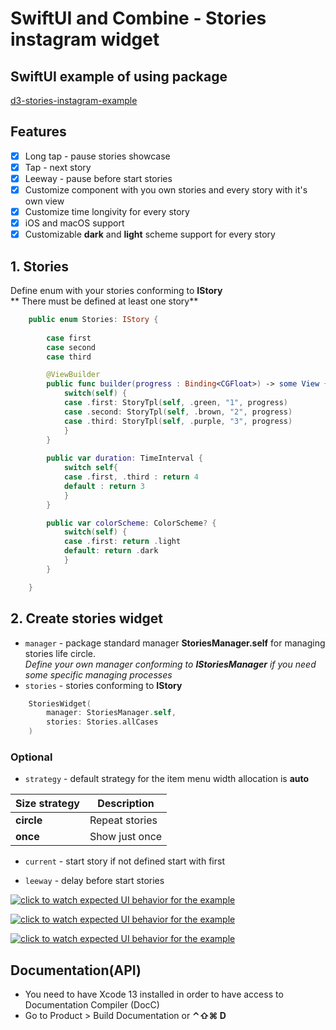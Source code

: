 # SwiftUI and Combine - Stories instagram widget

## SwiftUI example of using package
[d3-stories-instagram-example](https://github.com/The-Igor/d3-stories-instagram-example)

 ## Features
- [x] Long tap - pause stories showcase
- [x] Tap - next story
- [x] Leeway - pause before start stories
- [x] Customize component with you own stories and every story with it's own view
- [x] Customize time longivity for every story
- [x] iOS and macOS support
- [x] Customizable **dark** and **light** scheme support for every story

## 1. Stories
Define enum with your stories conforming to **IStory**</br>
** There must be defined at least one story**

```swift
    public enum Stories: IStory {
          
        case first
        case second
        case third

        @ViewBuilder
        public func builder(progress : Binding<CGFloat>) -> some View {
            switch(self) {
            case .first: StoryTpl(self, .green, "1", progress)
            case .second: StoryTpl(self, .brown, "2", progress)
            case .third: StoryTpl(self, .purple, "3", progress)
            }
        }
        
        public var duration: TimeInterval {
            switch self{
            case .first, .third : return 4
            default : return 3
            }
        }

        public var colorScheme: ColorScheme? {
            switch(self) {
            case .first: return .light
            default: return .dark
            }
        }

    }
```

## 2. Create stories widget

* `manager` - package standard manager **StoriesManager.self** for managing stories life circle. <br/>*Define your own manager conforming to **IStoriesManager** if you need some specific managing processes*
* `stories` - stories conforming to **IStory**

```Swift 
    StoriesWidget(
        manager: StoriesManager.self,
        stories: Stories.allCases
    )
```

### Optional

* `strategy` - default strategy for the item menu width allocation is **auto**

| Size strategy | Description |
| --- | --- |
|**circle**| Repeat stories |
|**once**| Show just once |


* `current` - start story if not defined start with first

* `leeway` - delay before start stories


[![click to watch expected UI behavior for the example](https://github.com/The-Igor/d3-stories-instagram/blob/main/img/img_01.gif)](https://youtu.be/PQRkU7yWUrk)

[![click to watch expected UI behavior for the example](https://github.com/The-Igor/d3-stories-instagram/blob/main/img/img_08.gif)](https://youtu.be/PQRkU7yWUrk)

[![click to watch expected UI behavior for the example](https://github.com/The-Igor/d3-stories-instagram/blob/main/img/img_03.png)](https://youtu.be/PQRkU7yWUrk)

## Documentation(API)
- You need to have Xcode 13 installed in order to have access to Documentation Compiler (DocC)
- Go to Product > Build Documentation or **⌃⇧⌘ D**
